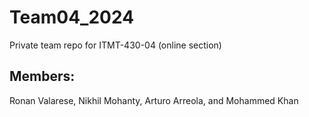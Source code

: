 # Team04_2024
Private team repo for ITMT-430-04 (online section)

## Members:
Ronan Valarese, Nikhil Mohanty, Arturo Arreola, and Mohammed Khan
